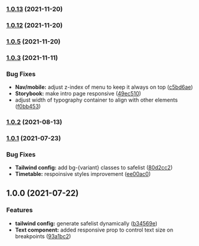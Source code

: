 ### [1.0.13](https://github.com/goright-io/design-system/compare/1.0.12...1.0.13) (2021-11-20)

### [1.0.12](https://github.com/goright-io/design-system/compare/1.0.11...1.0.12) (2021-11-20)

### [1.0.5](https://github.com/goright-io/design-system/compare/1.0.4...1.0.5) (2021-11-20)

### [1.0.3](https://github.com/goright-io/design-system/compare/1.0.2...1.0.3) (2021-11-11)


### Bug Fixes

* **Nav/mobile:** adjust z-index of menu to keep it always on top ([c5bd6ae](https://github.com/goright-io/design-system/commit/c5bd6aee205d0f1ad61a8de38748aabfab5d9e7e))
* **Storybook:** make intro page responsive ([49ec510](https://github.com/goright-io/design-system/commit/49ec510a2a41ea507438ee39c957b1e7a66d8986))
* adjust width of typography container to align with other elements ([f0bb453](https://github.com/goright-io/design-system/commit/f0bb453b1e10b214e30ce36f6779319287881687))

### [1.0.2](https://github.com/goright-io/design-system/compare/1.0.1...1.0.2) (2021-08-13)

### [1.0.1](https://github.com/goright-io/design-system/compare/1.0.0...1.0.1) (2021-07-23)


### Bug Fixes

* **Tailwind config:** add bg-{variant} classes to safelist ([80d2cc2](https://github.com/goright-io/design-system/commit/80d2cc2f709a13fd5ea12f2eaddcd339e99d7428))
* **Timetable:** respoinsive styles improvement ([ee00ac0](https://github.com/goright-io/design-system/commit/ee00ac00b8e83eeec392da9410423e21070972c7))

## 1.0.0 (2021-07-22)


### Features

* **tailwind config:** generate safelist dynamically ([b34569e](https://github.com/goright-io/design-system/commit/b34569e9068b74cb411979779beeaa84c76c2e87))
* **Text component:** added responsive prop to control text size on breakpoints ([93a1bc2](https://github.com/goright-io/design-system/commit/93a1bc2122511267a8d49c03ef58598c7e2f3ef6))

